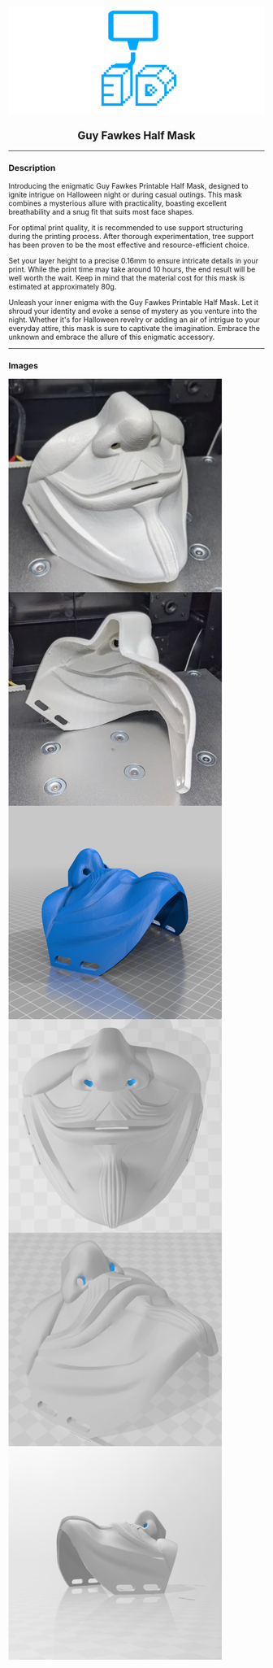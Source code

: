 <div align="center">
  <img align="center" src="../.github/images/3d.png" />
  <h2 align="center">Guy Fawkes Half Mask</h2>
</div>

---

### Description

Introducing the enigmatic Guy Fawkes Printable Half Mask, designed to ignite intrigue on Halloween night or during casual outings. This mask combines a mysterious allure with practicality, boasting excellent breathability and a snug fit that suits most face shapes.

For optimal print quality, it is recommended to use support structuring during the printing process. After thorough experimentation, tree support has been proven to be the most effective and resource-efficient choice.

Set your layer height to a precise 0.16mm to ensure intricate details in your print. While the print time may take around 10 hours, the end result will be well worth the wait. Keep in mind that the material cost for this mask is estimated at approximately 80g.

Unleash your inner enigma with the Guy Fawkes Printable Half Mask. Let it shroud your identity and evoke a sense of mystery as you venture into the night. Whether it's for Halloween revelry or adding an air of intrigue to your everyday attire, this mask is sure to captivate the imagination. Embrace the unknown and embrace the allure of this enigmatic accessory.

---

### Images

<img align="center" src="images/preview_01.png" />
<img align="center" src="images/preview_02.png" />
<img align="center" src="images/preview_03.png" />
<img align="center" src="images/preview_04.png" />
<img align="center" src="images/preview_05.png" />
<img align="center" src="images/preview_06.png" />

<!-- LINKS -->
